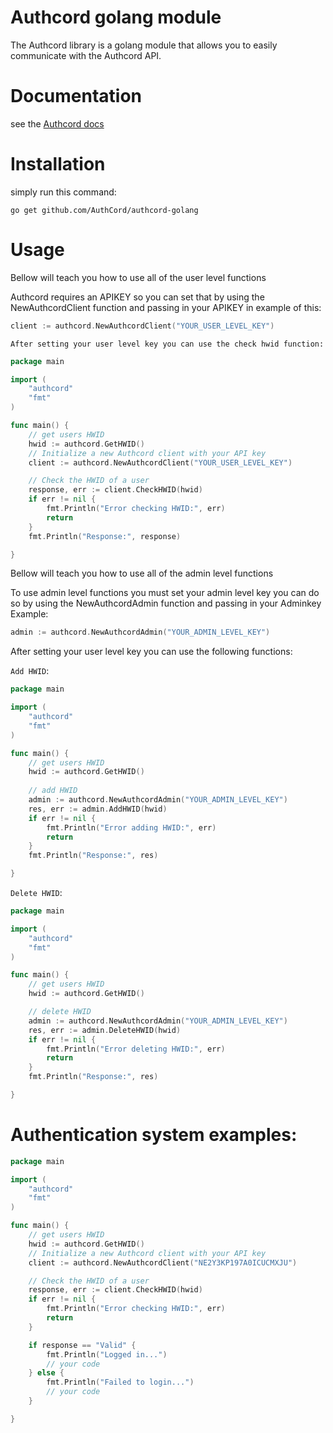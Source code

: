 # Authcord golang module
The Authcord library is a golang module that allows you to easily communicate with the Authcord API.

# Documentation 
see the <a href="https://docs.authcord.xyz">Authcord docs</a>

# Installation
simply run this command:
```
go get github.com/AuthCord/authcord-golang
```

# Usage

Bellow will teach you how to use all of the user level functions

Authcord requires an APIKEY so you can set that by using the NewAuthcordClient function and passing in your APIKEY in example of this:
```go
client := authcord.NewAuthcordClient("YOUR_USER_LEVEL_KEY")
```
```After setting your user level key you can use the check hwid function:```
```go
package main

import (
	"authcord"
	"fmt"
)

func main() {
	// get users HWID
	hwid := authcord.GetHWID()
	// Initialize a new Authcord client with your API key
	client := authcord.NewAuthcordClient("YOUR_USER_LEVEL_KEY")

	// Check the HWID of a user
	response, err := client.CheckHWID(hwid)
	if err != nil {
		fmt.Println("Error checking HWID:", err)
		return
	}
	fmt.Println("Response:", response)

}
```

Bellow will teach you how to use all of the admin level functions

To use admin level functions you must set your admin level key you can do so by using the NewAuthcordAdmin function and passing in your Adminkey Example:

```go
admin := authcord.NewAuthcordAdmin("YOUR_ADMIN_LEVEL_KEY")
```
After setting your user level key you can use the following functions:

```Add HWID```:
```go 
package main

import (
	"authcord"
	"fmt"
)

func main() {
	// get users HWID
	hwid := authcord.GetHWID()
	
	// add HWID
	admin := authcord.NewAuthcordAdmin("YOUR_ADMIN_LEVEL_KEY")
	res, err := admin.AddHWID(hwid)
	if err != nil {
		fmt.Println("Error adding HWID:", err)
		return
	}
	fmt.Println("Response:", res)

}
```

```Delete HWID```:
```go
package main

import (
	"authcord"
	"fmt"
)

func main() {
	// get users HWID
	hwid := authcord.GetHWID()

	// delete HWID
	admin := authcord.NewAuthcordAdmin("YOUR_ADMIN_LEVEL_KEY")
	res, err := admin.DeleteHWID(hwid)
	if err != nil {
		fmt.Println("Error deleting HWID:", err)
		return
	}
	fmt.Println("Response:", res)

}
```

# Authentication system examples:

```go
package main

import (
	"authcord"
	"fmt"
)

func main() {
	// get users HWID
	hwid := authcord.GetHWID()
	// Initialize a new Authcord client with your API key
	client := authcord.NewAuthcordClient("NE2Y3KP197A0ICUCMXJU")

	// Check the HWID of a user
	response, err := client.CheckHWID(hwid)
	if err != nil {
		fmt.Println("Error checking HWID:", err)
		return
	}

	if response == "Valid" {
		fmt.Println("Logged in...")
		// your code
	} else {
		fmt.Println("Failed to login...")
		// your code
	}

}
```

 



